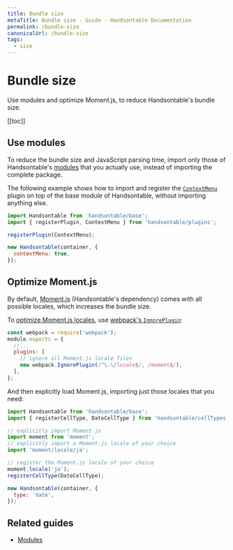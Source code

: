 ```yaml
---
title: Bundle size
metaTitle: Bundle size - Guide - Handsontable Documentation
permalink: /bundle-size
canonicalUrl: /bundle-size
tags:
  - size
---
```


# Bundle size

Use modules and optimize Moment.js, to reduce Handsontable's bundle size.

[[toc]]

## Use modules

To reduce the bundle size and JavaScript parsing time, import only those of Handsontable's [modules](@/guides/tools-and-building/modules.md) that you actually use, instead of importing the complete package.

The following example shows how to import and register the [`ContextMenu`](@/api/contextMenu.md) plugin on top of the base module of Handsontable, without importing anything else.

```js
import Handsontable from 'handsontable/base';
import { registerPlugin, ContextMenu } from 'handsontable/plugins';

registerPlugin(ContextMenu);

new Handsontable(container, {
  contextMenu: true,
});
```

## Optimize Moment.js

By default, [Moment.js](https://momentjs.com/) (Handsontable's dependency) comes with all possible locales, which increases the bundle size.

To [optimize Moment.js locales](https://github.com/jmblog/how-to-optimize-momentjs-with-webpack), use [webpack's `IgnorePlugin`](https://webpack.js.org/plugins/ignore-plugin/):

```js
const webpack = require('webpack');
module.exports = {
  //...
  plugins: [
    // ignore all Moment.js locale files
    new webpack.IgnorePlugin(/^\.\/locale$/, /moment$/),
  ],
};
```

And then explicitly load Moment.js, importing just those locales that you need:

```js
import Handsontable from 'handsontable/base';
import { registerCellType, DateCellType } from 'handsontable/cellTypes';

// explicitly import Moment.js
import moment from 'moment';
// explicitly import a Moment.js locale of your choice
import 'moment/locale/ja';

// register the Moment.js locale of your choice
moment.locale('ja');
registerCellType(DateCellType);

new Handsontable(container, {
  type: 'date',
});
```

## Related guides

- [Modules](@/guides/tools-and-building/modules.md)
